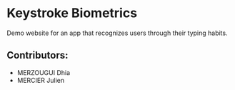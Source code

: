 # Keystroke Biometrics
Demo website for an app that recognizes users through their typing habits.

## Contributors:
- MERZOUGUI Dhia
- MERCIER Julien